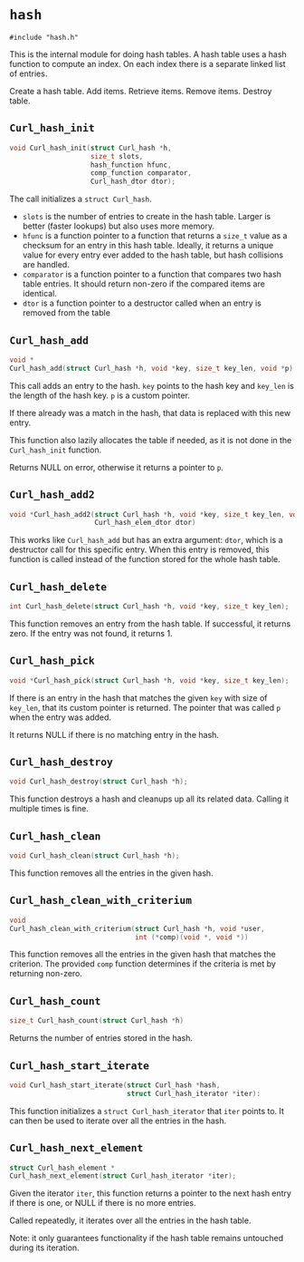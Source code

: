 <!--
Copyright (C) Daniel Stenberg, <daniel@haxx.se>, et al.

SPDX-License-Identifier: curl
-->

# `hash`

    #include "hash.h"

This is the internal module for doing hash tables. A hash table uses a hash
function to compute an index. On each index there is a separate linked list of
entries.

Create a hash table. Add items. Retrieve items. Remove items. Destroy table.

## `Curl_hash_init`

~~~c
void Curl_hash_init(struct Curl_hash *h,
                    size_t slots,
                    hash_function hfunc,
                    comp_function comparator,
                    Curl_hash_dtor dtor);
~~~

The call initializes a `struct Curl_hash`.

- `slots` is the number of entries to create in the hash table. Larger is
  better (faster lookups) but also uses more memory.
- `hfunc` is a function pointer to a function that returns a `size_t` value as
  a checksum for an entry in this hash table. Ideally, it returns a unique
  value for every entry ever added to the hash table, but hash collisions are
  handled.
- `comparator` is a function pointer to a function that compares two hash
  table entries. It should return non-zero if the compared items are
  identical.
- `dtor` is a function pointer to a destructor called when an entry is removed
  from the table

## `Curl_hash_add`

~~~c
void *
Curl_hash_add(struct Curl_hash *h, void *key, size_t key_len, void *p)
~~~

This call adds an entry to the hash. `key` points to the hash key and
`key_len` is the length of the hash key. `p` is a custom pointer.

If there already was a match in the hash, that data is replaced with this new
entry.

This function also lazily allocates the table if needed, as it is not done in
the `Curl_hash_init` function.

Returns NULL on error, otherwise it returns a pointer to `p`.

## `Curl_hash_add2`

~~~c
void *Curl_hash_add2(struct Curl_hash *h, void *key, size_t key_len, void *p,
                     Curl_hash_elem_dtor dtor)
~~~

This works like `Curl_hash_add` but has an extra argument: `dtor`, which is a
destructor call for this specific entry. When this entry is removed, this
function is called instead of the function stored for the whole hash table.

## `Curl_hash_delete`

~~~c
int Curl_hash_delete(struct Curl_hash *h, void *key, size_t key_len);
~~~

This function removes an entry from the hash table. If successful, it returns
zero. If the entry was not found, it returns 1.

## `Curl_hash_pick`

~~~c
void *Curl_hash_pick(struct Curl_hash *h, void *key, size_t key_len);
~~~

If there is an entry in the hash that matches the given `key` with size of
`key_len`, that its custom pointer is returned. The pointer that was called
`p` when the entry was added.

It returns NULL if there is no matching entry in the hash.

## `Curl_hash_destroy`

~~~c
void Curl_hash_destroy(struct Curl_hash *h);
~~~

This function destroys a hash and cleanups up all its related data. Calling it
multiple times is fine.

## `Curl_hash_clean`

~~~c
void Curl_hash_clean(struct Curl_hash *h);
~~~

This function removes all the entries in the given hash.

## `Curl_hash_clean_with_criterium`

~~~c
void
Curl_hash_clean_with_criterium(struct Curl_hash *h, void *user,
                               int (*comp)(void *, void *))
~~~

This function removes all the entries in the given hash that matches the
criterion. The provided `comp` function determines if the criteria is met by
returning non-zero.

## `Curl_hash_count`

~~~c
size_t Curl_hash_count(struct Curl_hash *h)
~~~

Returns the number of entries stored in the hash.

## `Curl_hash_start_iterate`

~~~c
void Curl_hash_start_iterate(struct Curl_hash *hash,
                             struct Curl_hash_iterator *iter):
~~~

This function initializes a `struct Curl_hash_iterator` that `iter` points to.
It can then be used to iterate over all the entries in the hash.

## `Curl_hash_next_element`

~~~c
struct Curl_hash_element *
Curl_hash_next_element(struct Curl_hash_iterator *iter);
~~~

Given the iterator `iter`, this function returns a pointer to the next hash
entry if there is one, or NULL if there is no more entries.

Called repeatedly, it iterates over all the entries in the hash table.

Note: it only guarantees functionality if the hash table remains untouched
during its iteration.

